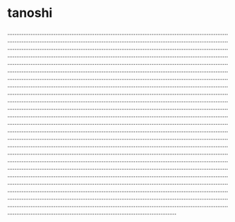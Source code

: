 # tanoshi
...............................................................................................................................................................................................................................................................................................................................................................................................................................................................................................................................................................................................................................................................................................................................................................................................................................................................................................................................................................................................................................................................................................................................................................................................................................................................................................................................................................................................................................................................................................................................................................................................................................................................................................................................................................................................................................................................................................................................................................................................................................................................................................................................................................................................................................................................................................................................................................................................................................................................................................................................................................................................................................................................................................................................................................................................................................................................................................................................................................................................................................................................................................................................................................................................